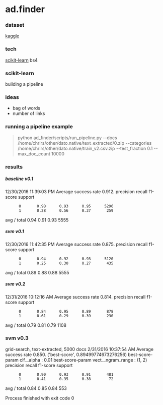 # ad.finder

### dataset
[kaggle](https://www.kaggle.com/c/dato-native/data)

### tech
[scikit-learn](http://scikit-learn.org/stable/tutorial/text_analytics/working_with_text_data.html)
bs4


### scikit-learn

building a pipeline

###  ideas
* bag of words
* number of links

### running a pipeline example
> python ad_finder/scripts/run_pipeline.py --docs /home/chrirs/other/dato.native/text_extracted/0.zip --categories /home/chrirs/other/dato.native/train_v2.csv.zip --test_fraction 0.1 --max_doc_count 10000


### results
#####  baseline v0.1
12/30/2016 11:39:03 PM Average success rate 0.912.
             precision    recall  f1-score   support

          0       0.98      0.93      0.95      5296
          1       0.28      0.56      0.37       259

avg / total       0.94      0.91      0.93      5555

##### svm v0.1
12/30/2016 11:42:35 PM Average success rate 0.875.
             precision    recall  f1-score   support

          0       0.94      0.92      0.93      5120
          1       0.25      0.30      0.27       435

avg / total       0.89      0.88      0.88      5555


##### svm v0.2
12/31/2016 10:12:16 AM Average success rate 0.814.
             precision    recall  f1-score   support

          0       0.84      0.95      0.89       878
          1       0.61      0.29      0.39       230

avg / total       0.79      0.81      0.79      1108


### svm v0.3
grid-search, text-extracted, 5000 docs
2/31/2016 10:37:54 AM Average success rate 0.850.
('best-score', 0.89499774673276256)
best-score-param clf__alpha : 0.01
best-score-param vect__ngram_range : (1, 2)
             precision    recall  f1-score   support

          0       0.90      0.93      0.91       481
          1       0.41      0.35      0.38        72

avg / total       0.84      0.85      0.84       553


Process finished with exit code 0


